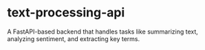 # text-processing-api
A FastAPI-based backend that handles tasks like summarizing text, analyzing sentiment, and extracting key terms.
